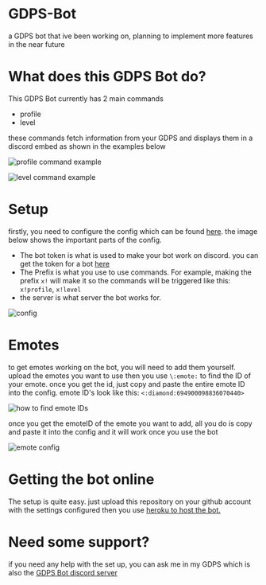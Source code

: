 # GDPS-Bot
a GDPS bot that ive been working on, planning to implement more features in the near future

# What does this GDPS Bot do?
This GDPS Bot currently has 2 main commands

  - profile
  - level
  
  these commands fetch information from your GDPS and displays them in a discord embed as shown in the examples below

![profile command example](https://cdn.discordapp.com/attachments/755460924000829460/757642519264755732/1.png)

![level command example](https://cdn.discordapp.com/attachments/755460924000829460/757642612864843867/2.png)

# Setup
firstly, you need to configure the config which can be found [here](https://github.com/Wyliemaster/GDPS-Bot/blob/master/botsettings.json). the image below shows the important parts of the config.

- The bot token is what is used to make your bot work on discord. you can get the token for a bot [here](https://discord.com/developers/applications)
- The Prefix is what you use to use commands. For example, making the prefix ``x!`` will make it so the commands will be triggered like this: ``x!profile``, ``x!level``
- the server is what server the bot works for.

![config](https://cdn.discordapp.com/attachments/707934709178695701/757328595285704774/unknown.png)

# Emotes

to get emotes working on the bot, you will need to add them yourself. upload the emotes you want to use then you use ``\:emote:`` to find the ID of your emote. once you get the id, just copy and paste the entire emote ID into the config. emote ID's look like this: ``<:diamond:694900098836070440>``

![how to find emote IDs](https://cdn.discordapp.com/attachments/707934709178695701/757331811675144292/unknown.png)

once you get the emoteID of the emote you want to add, all you do is copy and paste it into the config and it will work once you use the bot

![emote config](https://cdn.discordapp.com/attachments/707934709178695701/757332054600843394/unknown.png)


# Getting the bot online

The setup is quite easy. just upload this repository on your github account with the settings configured then you use [heroku to host the bot.](https://www.youtube.com/watch?v=8qIsRzV0Hpg)

# Need some support?

if you need any help with the set up, you can ask me in my GDPS which is also the [GDPS Bot discord server](https://discord.gg/r5KW2bR)
